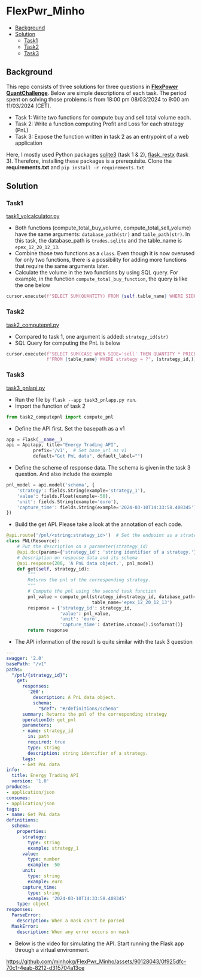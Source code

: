 # FlexPwr_Minho

* [Background](#Background)
* [Solution](#Solution)
  * [Task1](#Task1)
  * [Task2](#Task2)
  * [Task3](#Task3)

## Background
This repo consists of three solutions for three questions in [**FlexPower QuantChallenge**](https://github.com/FlexPwr/QuantChallenge). Below are simple descriptions of each task. The period spent on solving those problems is from 18:00 pm 08/03/2024 to 9:00 am 11/03/2024 (CET).  
* Task 1: Write two functions for compute buy and sell total volume each.
* Task 2: Write a function computing Profit and Loss for each strategy (PnL)
* Task 3: Expose the function written in task 2 as an entrypoint of a web application

Here, I mostly used Python packages [sqlite3](https://docs.python.org/3/library/sqlite3.html) (task 1 & 2), [flask_restx](https://flask-restx.readthedocs.io/en/latest/) (task 3). Therefore, installing these packages is a prerequisite. Clone the **requirements.txt** and `pip install -r requirements.txt`

## Solution

### Task1 
[task1_volcalculator.py](task1_volcalculator.py)
* Both functions (compute_total_buy_volume, compute_total_sell_volume) have the same arguments: `database_path(str)` and `table_path(str)`. In this task, the database_path is `trades.sqlite` and the table_name is `epex_12_20_12_13`.   
* Combine those two functions as a `class`. Even though it is now overused for only two functions, there is a possibility for adding more functions that require the same arguments later. 
* Calculate the volume in the two functions by using SQL query. For example, in the function `compute_total_buy_function`, the query is like the one below
```python
cursor.execute(f"SELECT SUM(QUANTITY) FROM {self.table_name} WHERE SIDE ='buy' ")
```

### Task2 
[task2_computepnl.py](task2_computepnl.py)
* Compared to task 1, one argument is added: `strategy_id(str)` 
* SQL Query for computing the PnL is below 
```python
cursor.execute(f"SELECT SUM(CASE WHEN SIDE='sell' THEN QUANTITY * PRICE ELSE -QUANTITY * PRICE END)"
               f"FROM {table_name} WHERE strategy = ?", (strategy_id,))
```

### Task3 
[task3_pnlapi.py](task3_pnlapi.py)

* Run the file by `flask --app task3_pnlapp.py run`. 
* Import the function of task 2
```python
from task2_computepnl import compute_pnl
```
* Define the API first. Set the basepath as a v1
```python
app = Flask(__name__)
api = Api(app, title="Energy Trading API",
          prefix='/v1',  # Set base_url as v1
          default="Get PnL data", default_label="")
```
* Define the scheme of response data. The schema is given in the task 3 question. And also include the example
```python
pnl_model = api.model('schema', {
    'strategy': fields.String(example='strategy_1'),
    'value': fields.Float(example=-50),
    'unit': fields.String(example='euro'),
    'capture_time': fields.String(example='2024-03-10T14:33:58.408345')
})
```
* Build the get API. Please take a look at the annotation of each code. 

```python
@api.route('/pnl/<string:strategy_id>')  # Set the endpoint as a strategy_id
class PNL(Resource):
    # Put the description on a parameter(strategy_id)
    @api.doc(params={'strategy_id': 'string identifier of a strategy.'})
    # Description on response data and its schema
    @api.response(200, 'A PnL data object.', pnl_model)
    def get(self, strategy_id):
        """
        Returns the pnl of the corresponding strategy.
        """
        # Compute the pnl using the second task function
        pnl_value = compute_pnl(strategy_id=strategy_id, database_path='trades.sqlite',
                                table_name='epex_12_20_12_13')
        response = {'strategy_id': strategy_id,
                    'value': pnl_value,
                    'unit': 'euro',
                    'capture_time': datetime.utcnow().isoformat()}
        return response
```

* The API information of the result is quite similar with the task 3 question

```YAML
---
swagger: '2.0'
basePath: "/v1"
paths:
  "/pnl/{strategy_id}":
    get:
      responses:
        '200':
          description: A PnL data object.
          schema:
            "$ref": "#/definitions/schema"
      summary: Returns the pnl of the corresponding strategy
      operationId: get_pnl
      parameters:
      - name: strategy_id
        in: path
        required: true
        type: string
        description: string identifier of a strategy.
      tags:
      - Get PnL data
info:
  title: Energy Trading API
  version: '1.0'
produces:
- application/json
consumes:
- application/json
tags:
- name: Get PnL data
definitions:
  schema:
    properties:
      strategy:
        type: string
        example: strategy_1
      value:
        type: number
        example: -50
      unit:
        type: string
        example: euro
      capture_time:
        type: string
        example: '2024-03-10T14:33:58.408345'
    type: object
responses:
  ParseError:
    description: When a mask can't be parsed
  MaskError:
    description: When any error occurs on mask


```

* Below is the video for simulating the API. Start running the Flask app through a virtual environment.



https://github.com/minhokg/FlexPwr_Minho/assets/90128043/0f925dfc-70c1-4eab-8212-d315704a13ce






